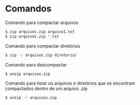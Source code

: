 # Comandos

Comando para compactar arquivos

```sh
$ zip arquivos.zip arquivo1.txt
$ zip arquivos.zip *.txt
```

Comando para compactar diretórios

```sh
$ zip -r arquivos.zip diretorio/
```

Comando para descompactar 

```sh
$ unzip arquivos.zip
```

Comando para listar os arquivos e diretórios que se encontram compactados dentro de um arquivo .zip

```sh
$ unzip -l arquivos.zip
```
